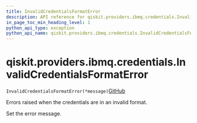 ```yaml
---
title: InvalidCredentialsFormatError
description: API reference for qiskit.providers.ibmq.credentials.InvalidCredentialsFormatError
in_page_toc_min_heading_level: 1
python_api_type: exception
python_api_name: qiskit.providers.ibmq.credentials.InvalidCredentialsFormatError
---
```


# qiskit.providers.ibmq.credentials.InvalidCredentialsFormatError

<span id="qiskit.providers.ibmq.credentials.InvalidCredentialsFormatError" />

`InvalidCredentialsFormatError(*message)`[GitHub](https://github.com/qiskit/qiskit-ibmq-provider/tree/stable/0.19/qiskit/providers/ibmq/credentials/exceptions.py "view source code")

Errors raised when the credentials are in an invalid format.

Set the error message.

